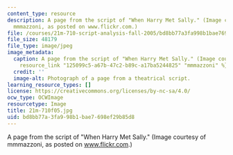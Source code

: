 ```yaml
---
content_type: resource
description: A page from the script of "When Harry Met Sally." (Image courtesy of
  mmmazzoni, as posted on www.flickr.com.)
file: /courses/21m-710-script-analysis-fall-2005/bd8bb77a3fa998b1bae7698ef29b85d8_21m-710f05.jpg
file_size: 48179
file_type: image/jpeg
image_metadata:
  caption: A page from the script of "When Harry Met Sally." (Image courtesy of {{%
    resource_link "125099c5-a67b-47c2-b89c-a17ba5244825" "mmmazzoni" %}} on Flickr.)
  credit: ''
  image-alt: Photograph of a page from a theatrical script.
learning_resource_types: []
license: https://creativecommons.org/licenses/by-nc-sa/4.0/
ocw_type: OCWImage
resourcetype: Image
title: 21m-710f05.jpg
uid: bd8bb77a-3fa9-98b1-bae7-698ef29b85d8
---
```

A page from the script of "When Harry Met Sally." (Image courtesy of mmmazzoni, as posted on www.flickr.com.)